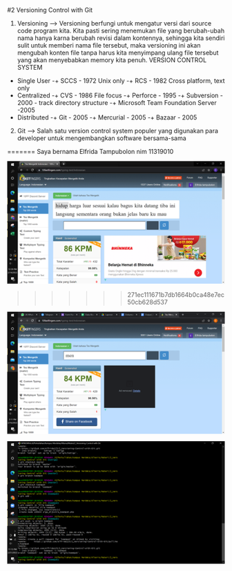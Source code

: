 #2 Versioning Control with Git
1. Versioning
--> Versioning berfungi untuk mengatur versi dari source code program kita. Kita pasti sering menemukan file yang berubah-ubah nama hanya karna berubah revisi dalam kontennya, sehingga kita sendiri sulit untuk memberi nama file tersebut, maka versioning ini akan mengubah konten file tanpa harus kita menyimpang ulang file tersebut yang akan menyebabkan memory kita penuh.
VERSION CONTROL SYSTEM
* Single User 
-+ SCCS - 1972 Unix only
-+ RCS - 1982 Cross platform, text only
* Centralized
-+ CVS - 1986 File focus
-+ Perforce - 1995
-+ Subversion - 2000 - track directory structure
-+ Microsoft Team Foundation Server -2005
* Distributed 
-+ Git - 2005
-+ Mercurial - 2005
-+ Bazaar - 2005

2. Git
--> Salah satu version control system populer yang digunakan para developer untuk mengembangkan software bersama-sama 

=======
Saya bernama Elfrida Tampubolon nim 11319010

![This is an image](https://github.com/elfrida123/qe_elfrida-rd-tampubolon/blob/master/2_Versioning%20Control%20with%20Git/screenshots/Screenshot%20(7).png)
>>>>>>> 271ec111671b7db1664b0ca48e7ec50cb628d537



![This is an image](https://github.com/elfrida123/qe_elfrida-rd-tampubolon/blob/master/2_Versioning%20Control%20with%20Git/screenshots/Screenshot%20(17).png)

![This is an image](https://github.com/elfrida123/qe_elfrida-rd-tampubolon/blob/master/2_Versioning%20Control%20with%20Git/screenshots/Screenshot%20(25).png)
